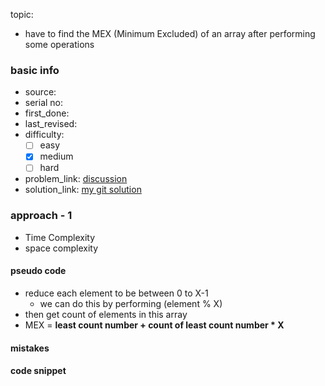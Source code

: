 topic:
- have to find the MEX (Minimum Excluded) of an array after performing some operations
### basic info
- source: 
- serial no:
- first_done:
- last_revised:
- difficulty:
	- [ ] easy
	- [x] medium
	- [ ] hard
- problem_link: [discussion](https://leetcode.com/discuss/interview-question/1799446/mercari-inc-software-engineer-new-graduate-position-hiring-test-2022)
- solution_link: [my git solution](https://github.com/shadow-1310/DSA_practice/blob/master/company_specific/mercari_japan/find_max_MEX.py)

### approach - 1
- Time Complexity
- space complexity

#### pseudo code
- reduce each element to be between 0 to X-1
	- we can do this by performing (element % X)
- then get count of elements in this array
- MEX = **least count number + count of least count number * X**
#### mistakes

#### code snippet
```python

```